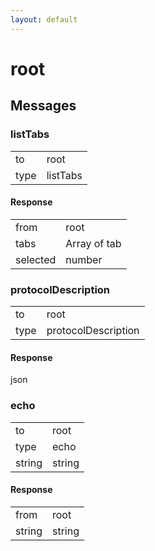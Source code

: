 ```yaml
---
layout: default
---
```


# root #

## Messages ##

### listTabs ###

<table>

<tr>
<td>to</td>
<td>root</td>
</tr>

<tr>
<td>type</td>
<td>listTabs</td>
</tr>

</table>

#### Response ####

<table>

<tr>
<td>from</td>
<td>root</td>
</tr>

<tr>
<td>tabs</td>
<td>Array of tab</td>
</tr>

<tr>
<td>selected</td>
<td>number</td>
</tr>

</table>

### protocolDescription ###

<table>

<tr>
<td>to</td>
<td>root</td>
</tr>

<tr>
<td>type</td>
<td>protocolDescription</td>
</tr>

</table>

#### Response ####
json

### echo ###

<table>

<tr>
<td>to</td>
<td>root</td>
</tr>

<tr>
<td>type</td>
<td>echo</td>
</tr>

<tr>
<td>string</td>
<td>string</td>
</tr>

</table>

#### Response ####

<table>

<tr>
<td>from</td>
<td>root</td>
</tr>

<tr>
<td>string</td>
<td>string</td>
</tr>

</table>
